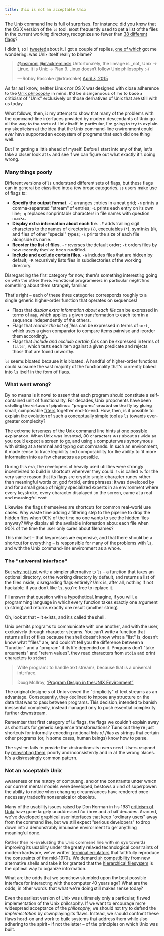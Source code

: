 ```yaml
---
title: Unix is not an acceptable Unix
---
```


The Unix command line is full of surprises. For instance: did you know that the OS X version of the `ls` tool, most frequently used to get a list of the files in the current working directory, recognizes no fewer than [38 different flags](https://developer.apple.com/library/mac/documentation/Darwin/Reference/ManPages/man1/ls.1.html)?

I didn't, so I [tweeted](https://twitter.com/maxkreminski/status/585843964260941824) about it. I got a couple of replies, [one of which](https://twitter.com/rtraschke/status/585933203183165441) got me wondering: was Unix itself really to blame?

<blockquote class="twitter-tweet" lang="en"><p lang="en" dir="ltr"><a href="https://twitter.com/msimoni">@msimoni</a> <a href="https://twitter.com/maxkreminski">@maxkreminski</a> Unfortunately, the lineage is _not_ Unix -&gt; Linux. It is Unix -&gt; Plan 9. Linux doesn&#39;t follow Unix philosophy :-(</p>&mdash; Robby Raschke (@rtraschke) <a href="https://twitter.com/rtraschke/status/585933203183165441">April 8, 2015</a></blockquote>
<script async src="//platform.twitter.com/widgets.js" charset="utf-8"></script>

As far as I know, neither Linux nor OS X was designed with close adherence to the [Unix philosophy](http://en.wikipedia.org/wiki/Unix_philosophy) in mind. It'd be disingenuous of me to base a criticism of "Unix" exclusively on those derivatives of Unix that are still with us today.

What follows, then, is my attempt to show that many of the problems with the command-line interfaces provided by modern descendants of Unix go all the way to the roots of Unix itself. In particular, I'm going to try to explain my skepticism at the idea that the Unix command-line environment could *ever* have supported an ecosystem of programs that each did one thing well.

But I'm getting a little ahead of myself. Before I start into any of that, let's take a closer look at `ls` and see if we can figure out what exactly it's doing wrong.

### Many things poorly

Different versions of `ls` understand different sets of flags, but these flags can in general be classified into a few broad categories. `ls` users make use of flags to:

* **Specify the output format**. `-C` arranges entries in a neat grid; `-m` prints a comma-separated "stream" of entries; `-1` prints each entry on its own line; `-q` replaces nonprintable characters in file names with question marks.
* **Display extra information about each file**. `-F` adds trailing sigil characters to the names of directories (`/`), executables (`*`), symlinks (`@`), and files of other "special" types; `-s` prints the size of each file alongside its name.
* **Reorder the list of files**. `-r` reverses the default order; `-t` orders files by how recently they've been modified.
* **Include and exclude certain files**. `-a` includes files that are hidden by default; `-R` recursively lists files in subdirectories of the working directory.

Disregarding the first category for now, there's something interesting going on with the other three. Functional programmers in particular might find something about them strangely familiar.

That's right – each of these three categories corresponds roughly to a single generic higher-order function that operates on sequences!

* Flags that *display extra information about each file* can be expressed in terms of `map`, which applies a given transformation to each item in a sequence independently of the others.
* Flags that *reorder the list of files* can be expressed in terms of `sort`, which uses a given comparator to compare items pairwise and reorder them accordingly.
* Flags that *include and exclude certain files* can be expressed in terms of `filter`, which tests each item against a given predicate and rejects those that are found unworthy.

`ls` seems bloated because it *is* bloated. A handful of higher-order functions could subsume the vast majority of the functionality that's currently baked into `ls` itself in the form of flags.

### What went wrong?

By no means is it novel to assert that each program should constitute a self-contained unit of functionality. For decades, Unix proponents have been extolling the virtues of pipelines: "programs" created on the fly by gluing small, composable [filters](http://en.wikipedia.org/wiki/Filter_(software)#Unix) together end-to-end. How, then, is it possible to explain the evolution of such a conceptually simple tool as `ls` towards ever-greater complexity?

The extreme terseness of the Unix command line hints at one possible explanation. When Unix was invented, 80 characters was about as wide as you could expect a screen to go, and using a computer was synonymous with sitting at a terminal and typing out commands. In such an environment, it made sense to trade legibility and composability for the ability to fit more information into as few characters as possible.

During this era, the developers of heavily used utilities were strongly incentivized to build in shortcuts wherever they could. `ls` is called `ls` for the very same reason that its flags are cryptic single-character runes rather than meaningful words or, god forbid, entire phrases: it was developed by and for a small group of highly specialized experts in an environment where every keystroke, every character displayed on the screen, came at a real and meaningful cost.

Likewise, the flags themselves are shortcuts for common real-world use cases. Why waste time adding a filtering step to the pipeline to drop the hidden files when 90% of the time no one wants to see the hidden files anyway? Why display all the available information about each file when 90% of the time the user only cares about filenames?

This mindset – that keypresses are expensive, and that there should be a shortcut for everything – is responsible for many of the problems with `ls`, and with the Unix command-line environment as a whole.

### The "universal interface"

But [why not just](https://www.google.com/search?q=%22why%20not%20just%22) write a simpler alternative to `ls` – a function that takes an optional directory, or the working directory by default, and returns a list of the files inside, disregarding flags entirely? Unix is, after all, nothing if not hackable: if you don't like `ls`, you're free to replace it.

I'll answer that question with a hypothetical. Imagine, if you will, a programming language in which every function takes exactly one argument (a string) and returns exactly one result (another string).

Oh, look at that – it exists, and it's called the shell.

Unix permits programs to communicate with one another, and with the user, exclusively through character streams. You can’t  write a function that returns a list of files because the shell doesn’t know what a "list" is, doesn’t know what "files" are, and couldn’t tell you the difference between a "function" and a "program" if its life depended on it. Programs don’t "take arguments" and "return values", they read characters from `stdin` and print characters to `stdout`!

> Write programs to handle text streams, because that is a universal interface.
>
> <footer>Doug McIlroy, <a href="http://harmful.cat-v.org/cat-v/unix_prog_design.pdf">“Program Design in the UNIX Environment”</a></footer>

The original designers of Unix viewed the "simplicity" of text streams as an advantage. Consequently, they declined to impose any structure on the data that was to pass between programs. This decision, intended to banish inessential complexity, instead managed only to push essential complexity further downstream.

Remember that first category of `ls` flags, the flags we couldn't explain away as shortcuts for generic sequence transformations? Turns out they're just shortcuts for informally encoding notional *lists of files* as strings that certain other programs (or, in some cases, human beings) know how to parse.

The system fails to provide the abstractions its users need. Users respond by [reinventing them](http://en.wikipedia.org/wiki/Greenspun%27s_tenth_rule), poorly and inconsistently and in all the wrong places. It's a distressingly common pattern.

### Not an acceptable Unix

Awareness of the history of computing, and of the constraints under which our current mental models were developed, bestows a kind of superpower: the ability to notice when changing circumstances have rendered once-necessary tradeoffs nonsensical or obsolete.

Many of the usability issues raised by Don Norman in his 1981 [criticism of Unix](http://www.ceri.memphis.edu/people/smalley/ESCI7205F2009/misc_files/The_truth_about_Unix_cleaned.pdf) have gone largely unaddressed for three and a half decades. Granted, we've developed graphical user interfaces that keep "ordinary users" away from the command line, but we still expect "serious developers" to drop down into a demonstrably inhumane environment to get anything meaningful done.

Rather than re-evaluating the Unix command line with an eye towards improving its usability under the greatly relaxed technological constraints of modern hardware, we've written [terminal emulators](http://www.secretgeometry.com/apps/cathode/) that faithfully reproduce the constraints of the mid-1970s. We demand [`sh` compatibility](http://unix.stackexchange.com/questions/145522/what-does-it-mean-to-be-sh-compatible) from new alternative shells and take it for granted that the [hierarchical filesystem](https://www.usenix.org/legacy/event/hotos09/tech/full_papers/seltzer/seltzer.pdf) is the optimal way to organize information.

What are the odds that we somehow stumbled upon the best possible interface for interacting with the computer 40 years ago? What are the odds, in other words, that what we're doing still makes sense today?

Even the earliest version of Unix was ultimately only a particular, flawed implementation of the Unix philosophy. If we want to encourage more widespread acceptance of the *philosophy*, we should not try to defend the *implementation* by downplaying its flaws. Instead, we should confront these flaws head-on and work to build systems that address them while also adhering to the spirit – if not the letter – of the principles on which Unix was built.

